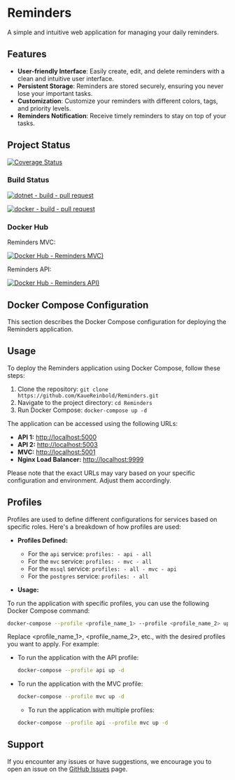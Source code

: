 # Reminders

A simple and intuitive web application for managing your daily reminders.

## Features

- **User-friendly Interface**: Easily create, edit, and delete reminders with a clean and intuitive user interface.
- **Persistent Storage**: Reminders are stored securely, ensuring you never lose your important tasks.
- **Customization**: Customize your reminders with different colors, tags, and priority levels.
- **Reminders Notification**: Receive timely reminders to stay on top of your tasks.

## Project Status

[![Coverage Status](https://coveralls.io/repos/github/KaueReinbold/Reminders/badge.svg?branch=main)](https://coveralls.io/github/KaueReinbold/Reminders?branch=main)

### Build Status

  [![dotnet - build - pull request](https://github.com/KaueReinbold/Reminders/actions/workflows/dotnet-pull-request.yml/badge.svg)](https://github.com/KaueReinbold/Reminders/actions/workflows/dotnet-pull-request.yml)

  [![docker - build - pull request](https://github.com/KaueReinbold/Reminders/actions/workflows/docker-pull-request.yml/badge.svg)](https://github.com/KaueReinbold/Reminders/actions/workflows/docker-pull-request.yml)

### Docker Hub

Reminders MVC:

  [![Docker Hub - Reminders MVC)](https://img.shields.io/docker/pulls/kauereinbold/reminders-mvc.svg)](https://hub.docker.com/r/kauereinbold/reminders-mvc)

Reminders API:

  [![Docker Hub - Reminders API)](https://img.shields.io/docker/pulls/kauereinbold/reminders-api.svg)](https://hub.docker.com/r/kauereinbold/reminders-api)

## Docker Compose Configuration

This section describes the Docker Compose configuration for deploying the Reminders application.

## Usage

To deploy the Reminders application using Docker Compose, follow these steps:

1. Clone the repository: `git clone https://github.com/KaueReinbold/Reminders.git`
2. Navigate to the project directory: `cd Reminders`
3. Run Docker Compose: `docker-compose up -d`

The application can be accessed using the following URLs:

- **API 1:** [http://localhost:5000](http://localhost:5000)
- **API 2:** [http://localhost:5003](http://localhost:5003)
- **MVC:** [http://localhost:5001](http://localhost:5001)
- **Nginx Load Balancer:** [http://localhost:9999](http://localhost:9999)

Please note that the exact URLs may vary based on your specific configuration and environment. Adjust them accordingly.

## Profiles

Profiles are used to define different configurations for services based on specific roles. Here's a breakdown of how profiles are used:

- **Profiles Defined:**
  - For the `api` service: `profiles: - api - all`
  - For the `mvc` service: `profiles: - mvc - all`
  - For the `mssql` service: `profiles: - all - mvc - api`
  - For the `postgres` service: `profiles: - all`

- **Usage:**
  
To run the application with specific profiles, you can use the following Docker Compose command:
    
```bash
docker-compose --profile <profile_name_1> --profile <profile_name_2> up -d
```

Replace <profile_name_1>, <profile_name_2>, etc., with the desired profiles you want to apply. For example:

- To run the application with the API profile:

  ```bash
  docker-compose --profile api up -d
  ```

- To run the application with the MVC profile:
  
  ```bash
  docker-compose --profile mvc up -d
  ```

  - To run the application with multiple profiles:

  ```bash
  docker-compose --profile api --profile mvc up -d
  ```

## Support

If you encounter any issues or have suggestions, we encourage you to open an issue on the [GitHub Issues](https://github.com/KaueReinbold/Reminders/issues) page.
